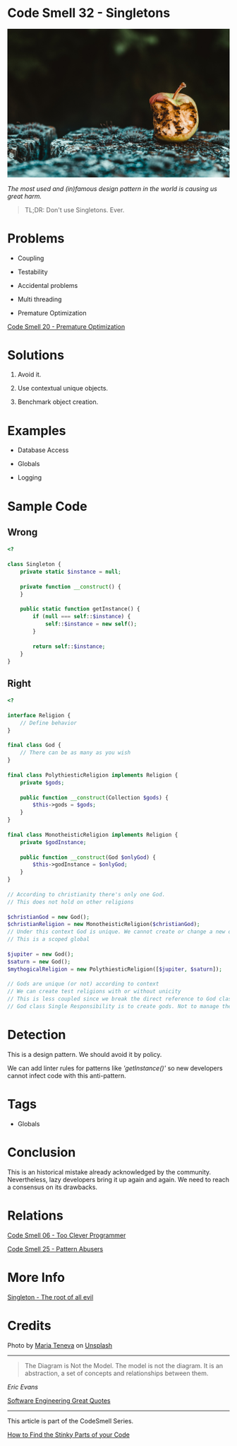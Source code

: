 # Code Smell 32 - Singletons

![Code Smell 32 - Singletons](Code%20Smell%2032%20-%20Singletons.jpg)

*The most used and (in)famous design pattern in the world is causing us great harm.*

> TL;DR: Don't use Singletons. Ever.

# Problems

- Coupling

- Testability

- Accidental problems

- Multi threading

- Premature Optimization

[Code Smell 20 - Premature Optimization](https://github.com/mcsee/Software-Design-Articles/tree/main/Articles/Code%20Smells/Code%20Smell%2020%20-%20Premature%20Optimization/readme.md)

# Solutions

1. Avoid it.

2. Use contextual unique objects.

3. Benchmark object creation.

# Examples

- Database Access

- Globals

- Logging

# Sample Code

## Wrong

[Gist Url]: # (https://gist.github.com/mcsee/5f0b4685e3af22e2a0a82f9f642c5c79)
```php
<?

class Singleton {
    private static $instance = null;

    private function __construct() {
    }

    public static function getInstance() {
        if (null === self::$instance) {
            self::$instance = new self();
        }

        return self::$instance;
    }
}
```

## Right

[Gist Url]: # (https://gist.github.com/mcsee/48af2ebb8874c53f5aa5091c24c832e5)
```php
<?

interface Religion {
    // Define behavior
}

final class God {
    // There can be as many as you wish
}

final class PolythiesticReligion implements Religion {
    private $gods;

    public function __construct(Collection $gods) {
        $this->gods = $gods;
    }
}

final class MonotheisticReligion implements Religion {
    private $godInstance;

    public function __construct(God $onlyGod) {
        $this->godInstance = $onlyGod;
    }
}

// According to christianity there's only one God.
// This does not hold on other religions

$christianGod = new God();
$christianReligion = new MonotheisticReligion($christianGod);
// Under this context God is unique. We cannot create or change a new one.
// This is a scoped global

$jupiter = new God();
$saturn = new God();
$mythogicalReligion = new PolythiesticReligion([$jupiter, $saturn]);

// Gods are unique (or not) according to context
// We can create test religions with or without unicity
// This is less coupled since we break the direct reference to God class
// God class Single Responsibility is to create gods. Not to manage them


```

# Detection

This is a design pattern. We should avoid it by policy. 

We can add linter rules for patterns like *'getInstance()'* so new developers cannot infect code with this anti-pattern.
 
# Tags

- Globals

# Conclusion

This is an historical mistake already acknowledged by the community. Nevertheless, lazy developers bring it up again and again. We need to reach a consensus on its drawbacks.

# Relations

[Code Smell 06 - Too Clever Programmer](https://github.com/mcsee/Software-Design-Articles/tree/main/Articles/Code%20Smells/Code%20Smell%2006%20-%20Too%20Clever%20Programmer/readme.md)

[Code Smell 25 - Pattern Abusers](https://github.com/mcsee/Software-Design-Articles/tree/main/Articles/Code%20Smells/Code%20Smell%2025%20-%20Pattern%20Abusers/readme.md)

# More Info

[Singleton - The root of all evil](https://github.com/mcsee/Software-Design-Articles/tree/main/Articles/Theory/Singleton%20-%20The%20root%20of%20all%20evil/readme.md)

# Credits

Photo by [Maria Teneva](https://unsplash.com/@miteneva) on [Unsplash](https://unsplash.com/s/photos/rotten) 

* * *

> The Diagram is Not the Model. The model is not the diagram. It is an abstraction, a set of concepts and relationships between them.

_Eric Evans_

[Software Engineering Great Quotes](https://github.com/mcsee/Software-Design-Articles/tree/main/Articles/Quotes/Software%20Engineering%20Great%20Quotes/readme.md)

* * *

This article is part of the CodeSmell Series.

[How to Find the Stinky Parts of your Code](https://github.com/mcsee/Software-Design-Articles/tree/main/Articles/Code%20Smells/How%20to%20Find%20the%20Stinky%20parts%20of%20your%20Code/readme.md)